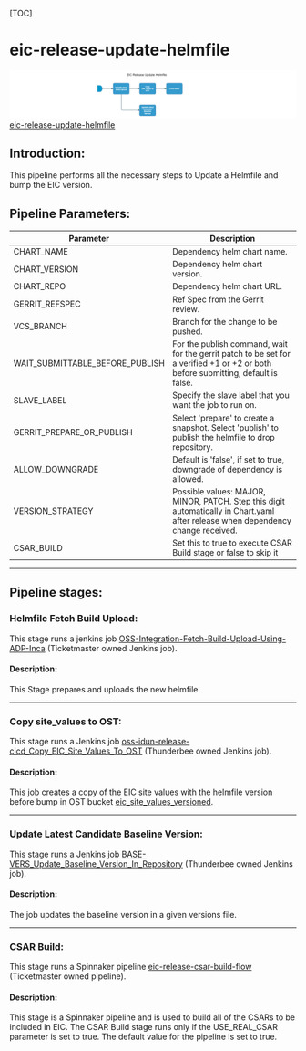 [TOC]

# eic-release-update-helmfile

![eic_release_update_helmfile](../diagrams/eic_release_update_helmfile.png)
[eic-release-update-helmfile](https://spinnaker.rnd.gic.ericsson.se/#/applications/eic-release-e2e-cicd/executions/configure/956769b1-55f8-4862-abae-e4a475e50df4)
## Introduction:
This pipeline performs all the necessary steps to Update a Helmfile and bump the EIC version.
## Pipeline Parameters:
| Parameter | Description |
|-----|-----|
| CHART_NAME | Dependency helm chart name. |
| CHART_VERSION | Dependency helm chart version. |
| CHART_REPO | Dependency helm chart URL. |
| GERRIT_REFSPEC | Ref Spec from the Gerrit review. |
| VCS_BRANCH | Branch for the change to be pushed. |
| WAIT_SUBMITTABLE_BEFORE_PUBLISH | For the publish command, wait for the gerrit patch to be set for a verified +1 or +2 or both before submitting, default is false. |
| SLAVE_LABEL | Specify the slave label that you want the job to run on. |
| GERRIT_PREPARE_OR_PUBLISH | Select 'prepare' to create a snapshot. Select 'publish' to publish the helmfile to drop repository. |
| ALLOW_DOWNGRADE | Default is 'false', if set to true, downgrade of dependency is allowed. |
| VERSION_STRATEGY | Possible values: MAJOR, MINOR, PATCH. Step this digit automatically in Chart.yaml after release when dependency change received. |
| CSAR_BUILD | Set this to true to execute CSAR Build stage or false to skip it |
 * * *

## Pipeline stages:

### Helmfile Fetch Build Upload:
This stage runs a jenkins job [OSS-Integration-Fetch-Build-Upload-Using-ADP-Inca](https://fem7s11-eiffel216.eiffel.gic.ericsson.se:8443/jenkins/job/OSS-Integration-Fetch-Build-Upload-Using-ADP-Inca) (Ticketmaster owned Jenkins job).

#### Description:
This Stage prepares and uploads the new helmfile.
 * * *

### Copy site_values to OST:
This stage runs a Jenkins job [oss-idun-release-cicd_Copy_EIC_Site_Values_To_OST](https://fem7s11-eiffel216.eiffel.gic.ericsson.se:8443/jenkins/job/oss-idun-release-cicd_Copy_EIC_Site_Values_To_OST/) (Thunderbee owned Jenkins job).

#### Description:
This job creates a copy of the EIC site values with the helmfile version before bump in OST bucket [eic_site_values_versioned](https://atvost.athtem.eei.ericsson.se/buckets/view/6470cc1f705c0c7eea109ced).
 * * *

### Update Latest Candidate Baseline Version:
This stage runs a Jenkins job [BASE-VERS_Update_Baseline_Version_In_Repository](https://fem5s11-eiffel216.eiffel.gic.ericsson.se:8443/jenkins/job/BASE-VERS_Update_Baseline_Version_In_Repository) (Thunderbee owned Jenkins job).

#### Description:
The job updates the baseline version in a given versions file.
 * * *

### CSAR Build:
This stage runs a Spinnaker pipeline [eic-release-csar-build-flow](https://spinnaker.rnd.gic.ericsson.se/#/applications/eic-release-e2e-cicd/executions/configure/7a7c372b-a633-4c03-a4fe-ee5f08c433bd) (Ticketmaster owned pipeline).

#### Description:
This stage is a Spinnaker pipeline and is used to build all of the CSARs to be included in EIC.
The CSAR Build stage runs only if the USE_REAL_CSAR parameter is set to true. The default value for the pipeline is set to true.
